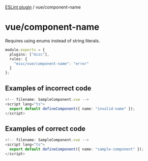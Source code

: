 [ESLint plugin](https://ilyub.github.io/eslint-plugin-misc/) / vue/component-name

# vue/component-name

Requires using enums instead of string literals.

```ts
module.exports = {
  plugins: ["misc"],
  rules: {
    "misc/vue/component-name": "error"
  }
};
```

## Examples of incorrect code

```ts
<!-- filename: SampleComponent.vue -->
<script lang="ts">
  export default defineComponent({ name: "invalid-name" });
</script>
```

## Examples of correct code

```ts
<!-- filename: SampleComponent.vue -->
<script lang="ts">
  export default defineComponent({ name: "sample-component" });
</script>
```
